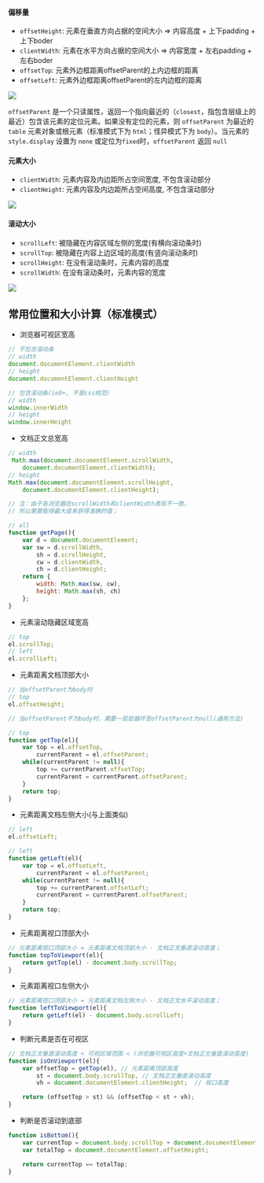 #### 偏移量
* `offsetHeight`: 元素在垂直方向占据的空间大小 =>  内容高度 + 上下padding + 上下boder
* `clientWidth`: 元素在水平方向占据的空间大小  =>  内容宽度 + 左右padding + 左右boder
* `offsetTop`: 元素外边框距离offsetParent的上内边框的距离
* `offsetLeft`: 元素外边框距离offsetParent的左内边框的距离

![][1]

`offsetParent` 是一个只读属性，返回一个指向最近的（`closest`，指包含层级上的最近）包含该元素的定位元素。如果没有定位的元素，则 `offsetParent` 为最近的 `table` 元素对象或根元素（标准模式下为 `html`；怪异模式下为 `body`）。当元素的 `style.display` 设置为 `none` 或定位为`fixed`时，`offsetParent` 返回 `null`

#### 元素大小
* `clientWidth`: 元素内容及内边距所占空间宽度, 不包含滚动部分
* `clientHeight`: 元素内容及内边距所占空间高度, 不包含滚动部分

![][2]

#### 滚动大小
* `scrollLeft`: 被隐藏在内容区域左侧的宽度(有横向滚动条时)
* `scrollTop`: 被隐藏在内容上边区域的高度(有竖向滚动条时)
* `scrollHeight`: 在没有滚动条时，元素内容的高度
* `scrollWidth`: 在没有滚动条时，元素内容的宽度

![][3]


## 常用位置和大小计算（标准模式）

* 浏览器可视区宽高
```javascript
// 不包含滚动条
// width
document.documentElement.clientWidth
// height
document.documentElement.clientHeight

// 包含滚动条(ie9+, 不是css规范)
// width
window.innerWidth
// height
window.innerHeight
```
* 文档正文总宽高
```javascript
// width
 Math.max(document.documentElement.scrollWidth, 
    document.documentElement.clientWidth);
// height 
Math.max(document.documentElement.scrollHeight, 
    document.documentElement.clientHeight);

// 注：由于各浏览器在scrollWidth和clientWidth表现不一致，  
// 所以需要取得最大值来获得准确的值；

// all
function getPage(){
    var d = document.documentElement;
    var sw = d.scrollWidth,
        sh = d.scrollHeight,
        cw = d.clientWidth,
        ch = d.clientHeight;
    return {
        width: Math.max(sw, cw),
        height: Math.max(sh, ch)
    };
}


```
* 元素滚动隐藏区域宽高
```javascript
// top
el.scrollTop;
// left
el.scrollLeft;
```
* 元素距离文档顶部大小
```javascript
// 当offsetParent为body时
// top
el.offsetHeight;

// 当offsetParent不为body时，需要一层层循环至offsetParent为null(通用方法)

// top
function getTop(el){
    var top = el.offsetTop,
        currentParent = el.offsetParent;
    while(currentParent != null){
        top += currentParent.offsetTop;
        currentParent = currentParent.offsetParent;
    }
    return top;
}

```
* 元素距离文档左侧大小(与上面类似)
```javascript
// left
el.offsetLeft;

// left 
function getLeft(el){
    var top = el.offsetLeft,
        currentParent = el.offsetParent;
    while(currentParent != null){
        top += currentParent.offsetLeft;
        currentParent = currentParent.offsetParent;
    }
    return top;
}
```
* 元素距离视口顶部大小
```javascript
// 元素距离视口顶部大小 = 元素距离文档顶部大小 - 文档正文垂直滚动高度；
function topToViewport(el){
    return getTop(el) - document.body.scrollTop;
}

```
* 元素距离视口左侧大小
```javascript
// 元素距离视口顶部大小 = 元素距离文档左侧大小 - 文档正文水平滚动高度；
function leftToViewport(el){
    return getLeft(el) - document.body.scrollLeft;
}
```
* 判断元素是否在可视区
```javascript
// 文档正文垂直滚动高度 < 可视区域范围 < (浏览器可视区高度+文档正文垂直滚动高度)
function isOnViewport(el){
    var offsetTop = getTop(el), // 元素距离顶部高度
        st = document.body.scrollTop, // 文档正文垂直滚动高度
        vh = document.documentElement.clientHeight;  // 视口高度

    return (offsetTop > st) && (offsetTop < st + vh);
}
```
* 判断是否滚动到底部
```javascript
function isBottom(){
    var currentTop = document.body.scrollTop + document.documentElement.clientHeight;
    var totalTop = document.documentElement.offsetHeight;

    return currentTop == totalTop;
}

```

[1]: https://github.com/callmeJozo/blog/raw/master/assets/imgs/position/p1.png
[2]: https://github.com/callmeJozo/blog/raw/master/assets/imgs/position/p2.png
[3]: https://github.com/callmeJozo/blog/raw/master/assets/imgs/position/p3.png
